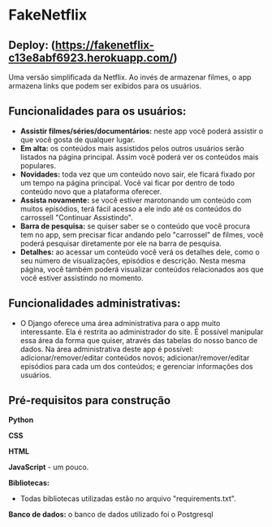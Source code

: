 # FakeNetflix
## Deploy: (https://fakenetflix-c13e8abf6923.herokuapp.com/)
Uma versão simplificada da Netflix. Ao invés de armazenar filmes, o app armazena links que podem ser exibidos para os usuários.

## Funcionalidades para os usuários:
* **Assistir filmes/séries/documentários:** neste app você poderá assistir o que você gosta de qualquer lugar.
* **Em alta:** os conteúdos mais assistidos pelos outros usuários serão listados na página principal. Assim você poderá ver os conteúdos mais populares.
* **Novidades:** toda vez que um conteúdo novo sair, ele ficará fixado por um tempo na página principal. Você vai ficar por dentro de todo conteúdo novo que a plataforma oferecer.
* **Assista novamente:** se você estiver marotonando um conteúdo com muitos episódios, terá fácil acesso a ele indo até os conteúdos do carrossell "Continuar Assistindo".
* **Barra de pesquisa:** se quiser saber se o conteúdo que você procura tem no app, sem precisar ficar andando pelo "carrossel" de filmes, você poderá pesquisar diretamente por ele na barra de pesquisa.
* **Detalhes:** ao acessar um conteúdo você verá os detalhes dele, como o seu número de visualizações, episódios e descrição. Nesta mesma página, você também poderá visualizar conteúdos relacionados aos que você estiver assistindo no momento.

## Funcionalidades administrativas:
* O Django oferece uma área administrativa para o app muito interessante. Ela é restrita ao administrador do site. É possível manipular essa área da forma que quiser, através das tabelas do nosso banco de dados. Na área administrativa deste app é possível: adicionar/remover/editar conteúdos novos; adicionar/remover/editar episódios para cada um dos conteúdos; e gerenciar informações dos usuários.

  
## Pré-requisitos para construção
**Python**

**CSS**

**HTML**

**JavaScript** - um pouco.

**Bibliotecas:**
  * Todas bibliotecas utilizadas estão no arquivo "requirements.txt".

  **Banco de dados:** o banco de dados utilizado foi o Postgresql
 
